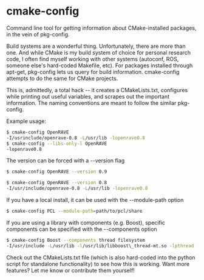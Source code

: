 cmake-config
============

Command line tool for getting information about CMake-installed packages, in the vein of pkg-config. 

Build systems are a wonderful thing. Unfortunately, there are more than one. And while CMake is my build system 
of choice for personal research code, I often find myself working with other systems (autoconf, ROS, someone else's 
hard-coded Makefile, etc). For packages installed through apt-get, pkg-config lets us query for build information. 
cmake-config attempts to do the same for CMake projects.

This is, admittedly, a total hack -- it creates a CMakeLists.txt, configures while printing out useful variables, and 
scrapes out the important information. The naming conventions are meant to follow the similar pkg-config. 

Example usage:

```bash
$ cmake-config OpenRAVE
-I/usrinclude/openrave-0.8 -L/usr/lib -lopenrave0.8
$ cmake-config --libs-only-l OpenRAVE
-lopenrave0.8
```

The version can be forced with a --version flag

```bash
$ cmake-config OpenRAVE --version 0.9

$ cmake-config OpenRAVE --version 0.8
-I/usr/include/openrave-0.8 -L/usr/lib -lopenrave0.8
```

If you have a local install, it can be used with the --module-path option

```bash
$ cmake-config PCL --module-path=path/to/pcl/share
```

If you are using a library with components (e.g. Boost), specific components can be specified with the --components option

```bash
$ cmake-config Boost --components thread filesystem
-I/usr/include -L/usr/lib -l/usr/lib/libboost\_thread-mt.so -lpthread -l/usr/lib/libboost\_filesystem-mt.so
```

Check out the CMakeLists.txt file (which is also hard-coded into the python script for standalone functionality) to see 
how this is working. Want more features? Let me know or contribute them yourself!
